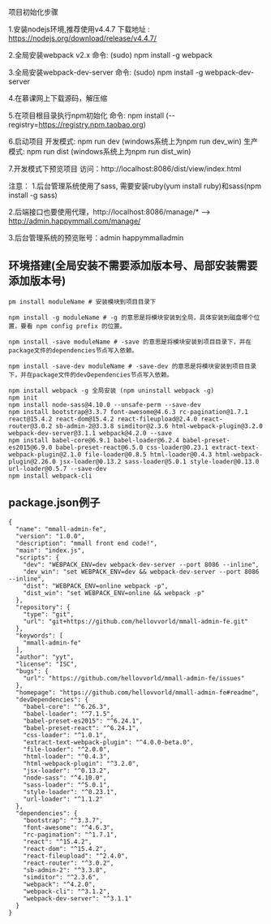 项目初始化步骤

1.安装nodejs环境,推荐使用v4.4.7
    下载地址 : https://nodejs.org/download/release/v4.4.7/

2.全局安装webpack v2.x
    命令: (sudo) npm install -g webpack

3.全局安装webpack-dev-server
    命令: (sudo) npm install -g webpack-dev-server

4.在慕课网上下载源码，解压缩

5.在项目根目录执行npm初始化
    命令: npm install (--registry=https://registry.npm.taobao.org)

6.启动项目
    开发模式: npm run dev (windows系统上为npm run dev_win)
    生产模式: npm run dist (windows系统上为npm run dist_win)

7.开发模式下预览项目
    访问：http://localhost:8086/dist/view/index.html


注意：
1.后台管理系统使用了sass, 需要安装ruby(yum install ruby)和sass(npm install -g sass)

2.后端接口也要使用代理，http://localhost:8086/manage/* --> http://admin.happymmall.com/manage/

3.后台管理系统的预览账号：admin  happymmalladmin
## 环境搭建(全局安装不需要添加版本号、局部安装需要添加版本号)
```
pm install moduleName # 安装模块到项目目录下
 
npm install -g moduleName # -g 的意思是将模块安装到全局，具体安装到磁盘哪个位置，要看 npm config prefix 的位置。
 
npm install -save moduleName # -save 的意思是将模块安装到项目目录下，并在package文件的dependencies节点写入依赖。
 
npm install -save-dev moduleName # -save-dev 的意思是将模块安装到项目目录下，并在package文件的devDependencies节点写入依赖。

npm install webpack -g 全局安装 (npm uninstall webpack -g)
npm init
npm install node-sass@4.10.0 --unsafe-perm --save-dev
npm install bootstrap@3.3.7 font-awesome@4.6.3 rc-pagination@1.7.1 react@15.4.2 react-dom@15.4.2 react-fileupload@2.4.0 react-router@3.0.2 sb-admin-2@3.3.8 simditor@2.3.6 html-webpack-plugin@3.2.0 webpack-dev-server@3.1.1 webpack@4.2.0 --save
npm install babel-core@6.9.1 babel-loader@6.2.4 babel-preset-es2015@6.9.0 babel-preset-react@6.5.0 css-loader@0.23.1 extract-text-webpack-plugin@2.1.0 file-loader@0.8.5 html-loader@0.4.3 html-webpack-plugin@2.26.0 jsx-loader@0.13.2 sass-loader@5.0.1 style-loader@0.13.0 url-loader@0.5.7 --save-dev
npm install webpack-cli
```
## package.json例子
```
{
  "name": "mmall-admin-fe",
  "version": "1.0.0",
  "description": "mmall front end code!",
  "main": "index.js",
  "scripts": {
    "dev": "WEBPACK_ENV=dev webpack-dev-server --port 8086 --inline",
    "dev_win": "set WEBPACK_ENV=dev && webpack-dev-server --port 8086 --inline",
    "dist": "WEBPACK_ENV=online webpack -p",
    "dist_win": "set WEBPACK_ENV=online && webpack -p"
  },
  "repository": {
    "type": "git",
    "url": "git+https://github.com/hellovvorld/mmall-admin-fe.git"
  },
  "keywords": [
    "mmall-admin-fe"
  ],
  "author": "yyt",
  "license": "ISC",
  "bugs": {
    "url": "https://github.com/hellovvorld/mmall-admin-fe/issues"
  },
  "homepage": "https://github.com/hellovvorld/mmall-admin-fe#readme",
  "devDependencies": {
    "babel-core": "^6.26.3",
    "babel-loader": "^7.1.5",
    "babel-preset-es2015": "^6.24.1",
    "babel-preset-react": "^6.24.1",
    "css-loader": "^1.0.1",
    "extract-text-webpack-plugin": "^4.0.0-beta.0",
    "file-loader": "^2.0.0",
    "html-loader": "^0.4.3",
    "html-webpack-plugin": "^3.2.0",
    "jsx-loader": "^0.13.2",
    "node-sass": "^4.10.0",
    "sass-loader": "^5.0.1",
    "style-loader": "^0.23.1",
    "url-loader": "^1.1.2"
  },
  "dependencies": {
    "bootstrap": "^3.3.7",
    "font-awesome": "^4.6.3",
    "rc-pagination": "^1.7.1",
    "react": "^15.4.2",
    "react-dom": "^15.4.2",
    "react-fileupload": "^2.4.0",
    "react-router": "^3.0.2",
    "sb-admin-2": "^3.3.8",
    "simditor": "^2.3.6",
    "webpack": "^4.2.0",
    "webpack-cli": "^3.1.2",
    "webpack-dev-server": "^3.1.1"
  }
}

```
